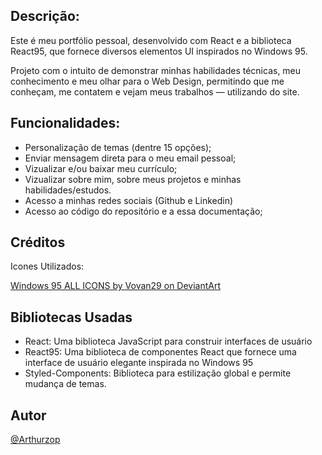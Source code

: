 

## Descrição:

Este é meu portfólio pessoal, desenvolvido com React e a biblioteca React95, que fornece diversos elementos UI inspirados no Windows 95. 

Projeto com o intuito de demonstrar minhas habilidades técnicas, meu conhecimento e meu olhar para o Web Design, permitindo que me conheçam, me contatem e vejam meus trabalhos — utilizando do site.



## Funcionalidades:

- Personalização de temas (dentre 15 opções);
- Enviar mensagem direta para o meu email pessoal;
- Vizualizar e/ou baixar meu currículo;
- Vizualizar sobre mim, sobre meus projetos e minhas habilidades/estudos.
- Acesso a minhas redes sociais (Github e Linkedin)
- Acesso ao código do repositório e a essa documentação;



## Créditos

Icones Utilizados: 

[Windows 95 ALL ICONS by Vovan29 on DeviantArt](https://www.deviantart.com/vovan29/art/Windows-95-ALL-ICONS-805656804)



## Bibliotecas Usadas

- React: Uma biblioteca JavaScript para construir interfaces de usuário
- React95: Uma biblioteca de componentes React que fornece uma interface de usuário elegante inspirada no Windows 95
- Styled-Components: Biblioteca para estilização global e permite mudança de temas.



## Autor

[@Arthurzop](https://github.com/arthurzop)
